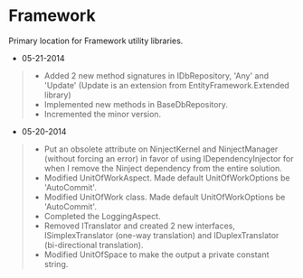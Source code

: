 Framework
=========

Primary location for Framework utility libraries.

- 05-21-2014
>- Added 2 new method signatures in IDbRepository, 'Any' and 'Update' (Update is an extension from EntityFramework.Extended library)
>- Implemented new methods in BaseDbRepository.
>- Incremented the minor version.

- 05-20-2014
>- Put an obsolete attribute on NinjectKernel and NinjectManager (without forcing an error) in favor of using IDependencyInjector for when I remove the Ninject dependency from the entire solution.
>- Modified UnitOfWorkAspect. Made default UnitOfWorkOptions be 'AutoCommit'.
>- Modified UnitOfWork class. Made default UnitOfWorkOptions be 'AutoCommit'.
>- Completed the LoggingAspect.
>- Removed ITranslator and created 2 new interfaces, ISimplexTranslator (one-way translation) and IDuplexTranslator (bi-directional translation).
>- Modified UnitOfSpace to make the output a private constant string.